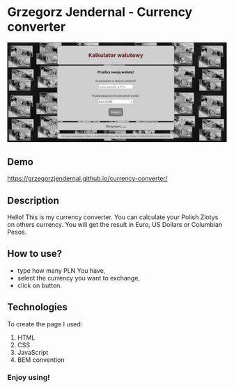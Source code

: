 # Grzegorz Jendernal - Currency converter
![Site screen](https://raw.githubusercontent.com/GrzegorzJendernal/currency-converter/main/images/currencyCalc.png)
## Demo
https://grzegorzjendernal.github.io/currency-converter/
## Description
Hello! This is my currency converter. You can calculate your Polish Zlotys on others currency. You will get the result in Euro, US Dollars or Columbian Pesos.
## How to use?
- type how many PLN You have,
- select the currency you want to exchange,
- click on button.
## Technologies
To create the page I used:
1. HTML
2. CSS
3. JavaScript
4. BEM convention
### Enjoy using!
